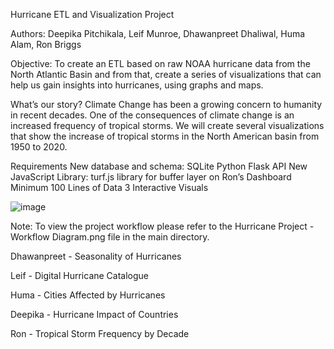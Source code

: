 Hurricane ETL and Visualization Project

Authors: Deepika Pitchikala, Leif Munroe, Dhawanpreet Dhaliwal, Huma Alam, Ron Briggs

Objective: To create an ETL based on raw NOAA hurricane data from the North Atlantic Basin and from that, create a series of visualizations that can help us gain insights into hurricanes, using graphs and maps.

What’s our story?
Climate Change has been a growing concern to humanity in recent decades.  One of the consequences of climate change is an increased frequency of tropical storms.  We will create several visualizations that show the increase of tropical storms in the North American basin from 1950 to 2020.

Requirements
New database and schema: SQLite
Python Flask API
New JavaScript Library: turf.js library for buffer layer on Ron’s Dashboard
Minimum 100 Lines of Data
3 Interactive Visuals



![image](https://github.com/rkb81/Hurricane-Project-3/assets/130116747/bca4a8d3-69d9-4842-8396-26d6c7df4fbd)



Note: To view the project workflow please refer to the Hurricane Project - Workflow Diagram.png file in the main directory.

Dhawanpreet - Seasonality of Hurricanes


Leif - Digital Hurricane Catalogue


Huma - Cities Affected by Hurricanes


Deepika - Hurricane Impact of Countries


Ron - Tropical Storm Frequency by Decade

